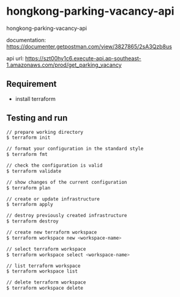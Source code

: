 # hongkong-parking-vacancy-api

hongkong-parking-vacancy-api

documentation: <https://documenter.getpostman.com/view/3827865/2sA3Qzb8us>

api url: <https://szt00hy1c6.execute-api.ap-southeast-1.amazonaws.com/prod/get_parking_vacancy>

## Requirement

- install terraform

## Testing and run

```zsh
// prepare working directory
$ terraform init

// format your configuration in the standard style
$ terraform fmt

// check the configuration is valid
$ terraform validate

// show changes of the current configuration
$ terraform plan

// create or update infrastructure
$ terraform apply

// destroy previously created infrastructure
$ terraform destroy
```

```zsh
// create new terraform workspace
$ terraform workspace new <workspace-name>

// select terraform workspace
$ terraform workspace select <workspace-name>

// list terraform workspace
$ terraform workspace list

// delete terraform workspace
$ terraform workspace delete
```
